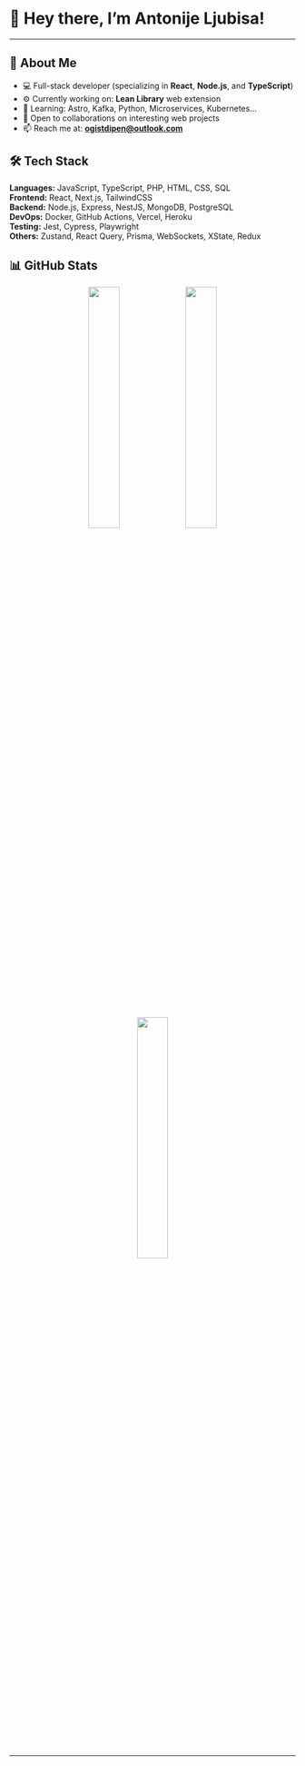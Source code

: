 # 👋 Hey there, I’m Antonije Ljubisa!


---

## 🧠 About Me

- 💻 Full-stack developer (specializing in **React**, **Node.js**, and **TypeScript**)
- ⚙️ Currently working on: **Lean Library** web extension
- 🌱 Learning: Astro, Kafka, Python, Microservices, Kubernetes...
- 🤝 Open to collaborations on interesting web projects
- 📫 Reach me at: **ogistdipen@outlook.com**

## 🛠️ Tech Stack

**Languages:** JavaScript, TypeScript, PHP, HTML, CSS, SQL  
**Frontend:** React, Next.js, TailwindCSS  
**Backend:** Node.js, Express, NestJS, MongoDB, PostgreSQL  
**DevOps:** Docker, GitHub Actions, Vercel, Heroku  
**Testing:** Jest, Cypress, Playwright  
**Others:** Zustand, React Query, Prisma, WebSockets, XState, Redux


## 📊 GitHub Stats

<p align="center">
  <img src="https://github-readme-stats.vercel.app/api?username=Luffylando&show_icons=true&count_private=true&theme=tokyonight&hide_border=true&border_radius=20v=1" width="33%" />
  <img src="https://github-readme-streak-stats.herokuapp.com/?user=Luffylando&theme=tokyonight&hide_border=true&border_radius=20v=1" width="33%" />
  <img src="https://github-readme-stats.vercel.app/api/top-langs/?username=Luffylando&layout=compact&theme=tokyonight&hide_border=true&border_radius=20v=1" width="33%" />
</p>


---
